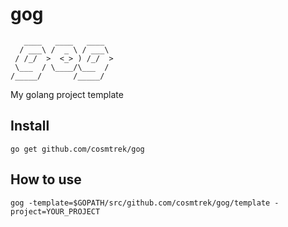 # gog

```
   ____   ____   ____
  / ___\ /  _ \ / ___\
 / /_/  >  <_> ) /_/  >
 \___  / \____/\___  /
/_____/       /_____/

```

My golang project template

## Install

`go get github.com/cosmtrek/gog`

## How to use

`gog -template=$GOPATH/src/github.com/cosmtrek/gog/template -project=YOUR_PROJECT`


